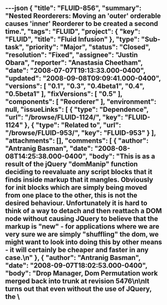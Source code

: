 ---json
{
  "title": "FLUID-856",
  "summary": "Nested Reorderers: Moving an 'outer' orderable causes 'inner' Reorderer to be created a second time.",
  "tags": "FLUID",
  "project": {
    "key": "FLUID",
    "title": "Fluid Infusion"
  },
  "type": "Sub-task",
  "priority": "Major",
  "status": "Closed",
  "resolution": "Fixed",
  "assignee": "Justin Obara",
  "reporter": "Anastasia Cheetham",
  "date": "2008-07-07T19:13:33.000-0400",
  "updated": "2008-09-08T09:09:41.000-0400",
  "versions": [
    "0.1",
    "0.3",
    "0.4beta1",
    "0.4",
    "0.5beta1"
  ],
  "fixVersions": [
    "0.5"
  ],
  "components": [
    "Reorderer"
  ],
  "environment": null,
  "issueLinks": [
    {
      "type": "Dependence",
      "url": "/browse/FLUID-1124/",
      "key": "FLUID-1124"
    },
    {
      "type": "Related to",
      "url": "/browse/FLUID-953/",
      "key": "FLUID-953"
    }
  ],
  "attachments": [],
  "comments": [
    {
      "author": "Antranig Basman",
      "date": "2008-08-08T14:25:38.000-0400",
      "body": "This is as a result of the jQuery \"domManip\" function deciding to reevaluate any script blocks that it finds inside markup that it mangles. Obviously for init blocks which are simply being moved from one place to the other, this is not the desired behaviour. Unfortunately it is hard to think of a way to detach and then reattach a DOM node without causing JQuery to believe that the markup is \"new\" - for applications where we are very sure we are simply \"shuffling\" the dom, we might want to look into doing this by other means - it will certainly be cheaper and faster in any case.\n"
    },
    {
      "author": "Antranig Basman",
      "date": "2008-09-07T18:02:53.000-0400",
      "body": "Drop Manager, Dom Permutation work merged back into trunk at revision 5476\n\nIt turns out that even without the use of JQuery, the \\<script> blocks are being evaluated on reattachment in any case. These have needed to be manually \"cleansed\" out of the DOM on move.\n"
    },
    {
      "author": "Justin Obara",
      "date": "2008-09-08T09:09:41.000-0400",
      "body": "Verified fix using:\n\nFF2, FF3, Opera 9.5 (Mac OS 10.5, Win XP)\\\nFF3 (Win Vista)\n"
    }
  ]
}
---
In a case of nested Reorderers (for example, the uPortal sample page with the Lightbox in one of the portlets):

If an orderable item of the outer Reorderer, one containing a Reorderer (e.g. the Lightbox portlet), is moved, the inner Reorderer (the Lightbox) is re-instantiated. Specifically, the script inside the HTML of the portlet is re-executed.

Oddly, this only happens the first time you move it, and never again.

I've created a simple test file to make it easier to see:\
<http://build.fluidproject.org/fluid/tests/fluid-tests/manual/nested-reorderers/nested.html>\
In this HTML file, the script tags have console logs. Open the console to see when the scripts are executed.

If you move either of the list items that have inner lists, you'll see that the script is executed again (but only the first time you move it).

This problem does not happen if all of the reorderers are instantiated in a single script block at the end of the file.

        